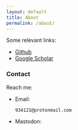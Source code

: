 ```yaml
---
layout: default
title: About
permalink: /about/
---
```


Some relevant links:

- [Github](https://github.com/e-s-l)
- [Google Scholar](https://scholar.google.com.au/citations?user=dnyW1AsAAAAJ&hl=en&oi=ao)


### Contact

Reach me:
- Email:
    ```
    934121@protonmail.com
    ```
- Mastodon:
